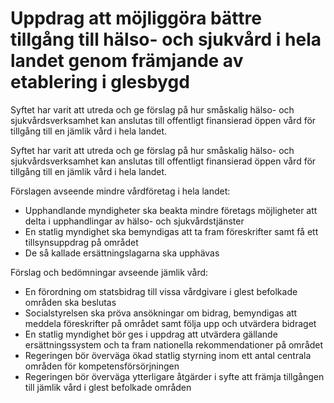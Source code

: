 # Uppdrag att möjliggöra bättre tillgång till hälso- och sjukvård i hela landet genom främjande av etablering i glesbygd

Syftet har varit att utreda och ge förslag på hur småskalig hälso- och sjukvårdsverksamhet kan anslutas till offentligt finansierad öppen vård för tillgång till en jämlik vård i hela landet.

Syftet har varit att utreda och ge förslag på hur småskalig hälso- och sjukvårdsverksamhet kan anslutas till offentligt finansierad öppen vård för tillgång till en jämlik vård i hela landet.

Förslagen avseende mindre vårdföretag i hela landet:

* Upphandlande myndigheter ska beakta mindre företags möjligheter att delta i upphandlingar av hälso- och sjukvårdstjänster
* En statlig myndighet ska bemyndigas att ta fram föreskrifter samt få ett tillsynsuppdrag på området
* De så kallade ersättningslagarna ska upphävas

Förslag och bedömningar avseende jämlik vård:

* En förordning om statsbidrag till vissa vårdgivare i glest befolkade områden ska beslutas
* Socialstyrelsen ska pröva ansökningar om bidrag, bemyndigas att meddela föreskrifter på området samt följa upp och utvärdera bidraget
* En statlig myndighet bör ges i uppdrag att utvärdera gällande ersättningssystem och ta fram nationella rekommendationer på området
* Regeringen bör överväga ökad statlig styrning inom ett antal centrala områden för kompetensförsörjningen
* Regeringen bör överväga ytterligare åtgärder i syfte att främja tillgången till jämlik vård i glest befolkade områden
